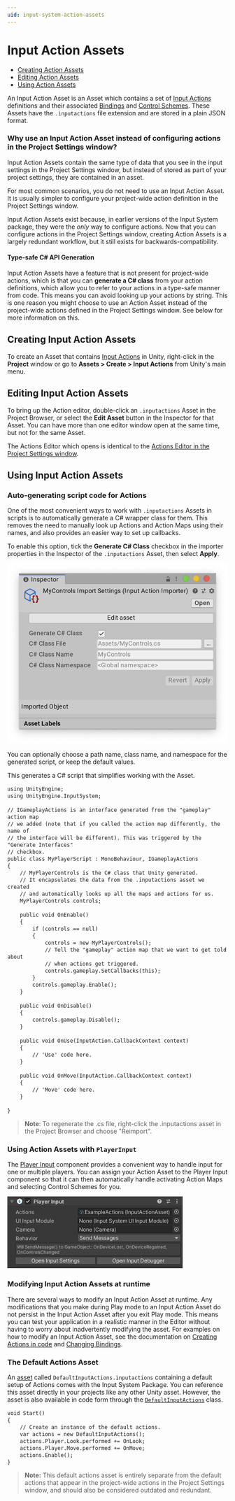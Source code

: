 ```yaml
---
uid: input-system-action-assets
---
```

# Input Action Assets

* [Creating Action Assets](#creating-input-action-assets)
* [Editing Action Assets](#editing-input-action-assets)
* [Using Action Assets](#using-input-action-assets)

An Input Action Asset is an Asset which contains a set of [Input Actions](Actions.md) definitions and their associated [Bindings](ActionBindings.md) and [Control Schemes](ActionBindings.md#control-schemes). These Assets have the `.inputactions` file extension and are stored in a plain JSON format.

### Why use an Input Action Asset instead of configuring actions in the Project Settings window?

Input Action Assets contain the same type of data that you see in the input settings in the Project Settings window, but instead of stored as part of your project settings, they are contained in an asset.

For most common scenarios, you do not need to use an Input Action Asset. It is usually simpler to configure your project-wide action definition in the Project Settings window.

Input Action Assets exist because, in earlier versions of the Input System package, they were the _only_ way to configure actions. Now that you can configure actions in the Project Settings window, creating Action Assets is a largely redundant workflow, but it still exists for backwards-compatibility.

#### Type-safe C# API Generation

Input Action Assets have a feature that is not present for project-wide actions, which is that you can **generate a C# class** from your action definitions, which allow you to refer to your actions in a type-safe manner from code. This means you can avoid looking up your actions by string. This is one reason you might choose to use an Action Asset instead of the project-wide actions defined in the Project Settings window. See below for more information on this.

## Creating Input Action Assets

To create an Asset that contains [Input Actions](Actions.md) in Unity, right-click in the __Project__ window or go to __Assets > Create > Input Actions__ from Unity's main menu.

## Editing Input Action Assets

To bring up the Action editor, double-click an `.inputactions` Asset in the Project Browser, or select the __Edit Asset__ button in the Inspector for that Asset. You can have more than one editor window open at the same time, but not for the same Asset.

The Actions Editor which opens is identical to the [Actions Editor in the Project Settings window](ActionsEditor.md).


## Using Input Action Assets

### Auto-generating script code for Actions

One of the most convenient ways to work with `.inputactions` Assets in scripts is to automatically generate a C# wrapper class for them. This removes the need to manually look up Actions and Action Maps using their names, and also provides an easier way to set up callbacks.

To enable this option, tick the __Generate C# Class__ checkbox in the importer properties in the Inspector of the `.inputactions` Asset, then select __Apply__.

![MyPlayerControls Importer Settings](Images/FireActionInputAssetInspector.png)

You can optionally choose a path name, class name, and namespace for the generated script, or keep the default values.

This generates a C# script that simplifies working with the Asset.

```CSharp
using UnityEngine;
using UnityEngine.InputSystem;

// IGameplayActions is an interface generated from the "gameplay" action map
// we added (note that if you called the action map differently, the name of
// the interface will be different). This was triggered by the "Generate Interfaces"
// checkbox.
public class MyPlayerScript : MonoBehaviour, IGameplayActions
{
    // MyPlayerControls is the C# class that Unity generated.
    // It encapsulates the data from the .inputactions asset we created
    // and automatically looks up all the maps and actions for us.
    MyPlayerControls controls;

    public void OnEnable()
    {
        if (controls == null)
        {
            controls = new MyPlayerControls();
            // Tell the "gameplay" action map that we want to get told about
            // when actions get triggered.
            controls.gameplay.SetCallbacks(this);
        }
        controls.gameplay.Enable();
    }

    public void OnDisable()
    {
        controls.gameplay.Disable();
    }

    public void OnUse(InputAction.CallbackContext context)
    {
        // 'Use' code here.
    }

    public void OnMove(InputAction.CallbackContext context)
    {
        // 'Move' code here.
    }

}
```

>__Note__: To regenerate the .cs file, right-click the .inputactions asset in the Project Browser and choose "Reimport".

### Using Action Assets with `PlayerInput`

The [Player Input](PlayerInput.md) component provides a convenient way to handle input for one or multiple players. You can assign your Action Asset to the Player Input component so that it can then automatically handle activating Action Maps and selecting Control Schemes for you.

![PlayerInput](Images/PlayerInput.png)

### Modifying Input Action Assets at runtime
There are several ways to modify an Input Action Asset at runtime. Any modifications that you make during Play mode to an Input Action Asset do not persist in the Input Action Asset after you exit Play mode. This means you can test your application in a realistic manner in the Editor without having to worry about inadvertently modifying the asset. For examples on how to modify an Input Action Asset, see the documentation on [Creating Actions in code](Actions.md#creating-actions-in-code) and [Changing Bindings](ActionBindings.md#changing-bindings).


### The Default Actions Asset

An [asset](./ActionAssets.md) called `DefaultInputActions.inputactions` containing a default setup of Actions comes with the Input System Package. You can reference this asset directly in your projects like any other Unity asset. However, the asset is also available in code form through the [`DefaultInputActions`](../api/UnityEngine.InputSystem.DefaultInputActions.html) class.

```CSharp
void Start()
{
    // Create an instance of the default actions.
    var actions = new DefaultInputActions();
    actions.Player.Look.performed += OnLook;
    actions.Player.Move.performed += OnMove;
    actions.Enable();
}
```

> __Note:__ This default actions asset is entirely separate from the default actions that appear in the project-wide actions in the Project Settings window, and should also be considered outdated and redundant.
